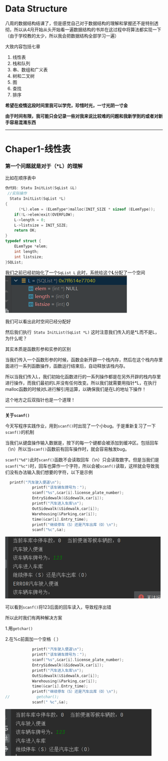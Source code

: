 # Data Structure

八周的数据结构结课了，但是感觉自己对于数据结构的理解和掌握还不是特别透彻，所以从4月开始从头开始看一遍数据结构的书并在这过程中将算法都实现一下（由于学校教的太少，所以我会把数据结构全部学习一遍）

大致内容包括七章

1. 线性表
2. 栈和队列
3. 串、数组和广义表
4. 树和二叉树
5. 图
6. 查找
7. 排序

**希望在疫情这段时间里我可以学完，珍惜时光，一寸光阴一寸金**

**由于时间有限，我可能只会记录一些对我来说比较难的问题和我新学到的或者对新手容易混淆东西**

-----

# Chaper1-线性表

### 第一个问题就是对于（*L）的理解

比如在顺序表中

```c 
伪代码: Statu InitList(SqList &L)
 //实际操作
  Statu InitList(SqList *L)
{
      (*L).elem = (ELemType*)malloc(INIT_SIZE * sizeof (ELemType));
    if(!L->elem)exit(OVERFLOW);
    L->length = 0;
    L->listsize = INIT_SIZE;
    return OK;
}
typedef struct {
    ELemType *elem;
    int length;
    int listsize;
}SQList;
```

 我们之前已经初始化了一个`SqList L`	此时，系统给这个**L**分配了一个空间![](README.assets/e3beada3c892f38e2c91dd2dee60d7c.png)

我们可以看出此时空间已经分配好

然后我们执行` Statu InitList(SqList *L)`	这时注意我们传入的是*L而不是L，为什么呢？

其实本质是函数形参和实参的区别

当我们传入一个函数形参的时候，函数会新开辟一个栈内存，然后在这个栈内存里面进行一系列函数操作，函数运行结束后，自动释放该栈内存。

所以当我们传入L，我们初始化函数进行的一系列操作都是在另外开辟的栈内存里进行操作，而我们最初的L并没有任何改变。所以我们就需要用指针*L，在执行malloc函数的时候对L进行解引用运算，以确保我们是在L的地址下操作！

这个地方之后双指针也是一个道理！

-----

**关于`scanf()`**

今天写程序实践作业，用到`scanf()`时出现了一个小bug。于是重新复习了一下`scanf()`的机制

当我们从键盘操作输入数据是，按下的每一个键都会被添加到缓冲区。包括回车（\n）所以当`scanf()`函数前有回车操作时，就会容易触发bug。

`scanf("%d")`此时`scanf()`函数不会读取回车（\n）只会读取数字。但是当我们是`scanf("%c")`时，回车也算作一个字符，所以会被`scanf()`读取，这样就会导致我们没有办法输入我们想要的字符，以下是示例

~~~c
  printf("汽车驶入便道\n");
            printf("该车辆车牌号为：");
            scanf("%s",&car[i].license_plate_number);
            EntrySidewalk(&Sidewalk,car[i]);
            printf("汽车进入车库\n");
            OutSidewalk(&Sidewalk,car[i]);
            Warehousing(&Parking,car[i]);
            time(&car[i].Entry_time);
            printf("继续停车（S）还是汽车出库（O）\n");
            scanf("%c",&a);
~~~

![image-20220425222537388](README.assets/image-20220425222537388.png)

可以看到`scanf()`将123后面的回车读入，导致程序出错

所以此时我们有两种解决方案

1.用`getchar()`

2.在%c前面加一个空格（ ）

~~~c
            printf("汽车驶入便道\n");
            printf("该车辆车牌号为：");
            scanf("%s",&car[i].license_plate_number);
            EntrySidewalk(&Sidewalk,car[i]);
            printf("汽车进入车库\n");
            OutSidewalk(&Sidewalk,car[i]);
            Warehousing(&Parking,car[i]);
            time(&car[i].Entry_time);
            printf("继续停车（S）还是汽车出库（O）\n");
//            getchar();
            scanf(" %c",&a);
~~~

![image-20220425222808273](README.assets/image-20220425222808273.png)
